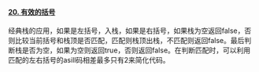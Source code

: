 #### [20. 有效的括号](https://leetcode-cn.com/problems/valid-parentheses/)

经典栈的应用，如果是左括号，入栈，如果是右括号，如果栈为空返回false，否则比较当前括号和栈顶是否匹配，匹配则栈顶出栈，不匹配则返回false。最后判断栈是否为空，如果为空则返回true，否则返回false。在判断匹配时，可以利用匹配的左右括号的asill码相差最多只有2来简化代码。


